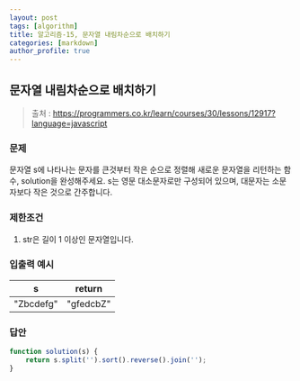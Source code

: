 ```yaml
---
layout: post
tags: [algorithm]
title: 알고리즘-15, 문자열 내림차순으로 배치하기
categories: [markdown]
author_profile: true
---
```


## 문자열 내림차순으로 배치하기
> 출처 : <https://programmers.co.kr/learn/courses/30/lessons/12917?language=javascript>

### 문제  
문자열 s에 나타나는 문자를 큰것부터 작은 순으로 정렬해 새로운 문자열을 리턴하는 함수, solution을 완성해주세요.
s는 영문 대소문자로만 구성되어 있으며, 대문자는 소문자보다 작은 것으로 간주합니다.

### 제한조건
1. str은 길이 1 이상인 문자열입니다.

### 입출력 예시 
| s | return |
| :--: | :--: |
| "Zbcdefg" | "gfedcbZ" |

### 답안  
``` javascript
function solution(s) {
    return s.split('').sort().reverse().join('');
}
```
